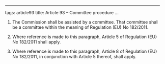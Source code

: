 
---
tags: article93
title: Article 93 – Committee procedure
...

1.  The Commission shall be assisted by a committee. That committee shall be a committee within the meaning of Regulation (EU) No 182/2011.

2.  Where reference is made to this paragraph, Article 5 of Regulation (EU) No 182/2011 shall apply.

3.  Where reference is made to this paragraph, Article 8 of Regulation (EU) No 182/2011, in conjunction with Article 5 thereof, shall apply.
